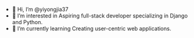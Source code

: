 - 👋 Hi, I’m @yiyongjia37
- 👀 I’m interested in Aspiring full-stack developer specializing in Django and Python. 
- 🌱 I’m currently learning Creating user-centric web applications.
